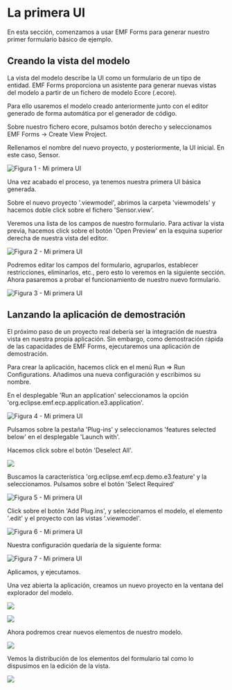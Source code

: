 # La primera UI

En esta sección, comenzamos a usar EMF Forms para generar nuestro primer formulario básico de ejemplo.


## Creando la vista del modelo

La vista del modelo describe la UI como un formulario de un tipo de entidad. EMF Forms proporciona un asistente para generar nuevas vistas del modelo a partir de un fichero de modelo Ecore (.ecore).

Para ello usaremos el modelo creado anteriormente junto con el editor generado de forma automática por el generador de código.

Sobre nuestro fichero ecore, pulsamos botón derecho y seleccionamos EMF Forms -> Create View Project.

Rellenamos el nombre del nuevo proyecto, y posteriormente, la UI inicial. En este caso, Sensor.

![Figura 1 - Mi primera UI](http://i.imgur.com/UGf4OOA.jpg)

Una vez acabado el proceso, ya tenemos nuestra primera UI básica generada.

Sobre el nuevo proyecto '.viewmodel', abrimos la carpeta 'viewmodels' y hacemos doble click sobre el fichero 'Sensor.view'.

Veremos una lista de los campos de nuestro formulario. Para activar la vista previa, hacemos click sobre el botón 'Open Preview' en la esquina superior derecha de nuestra vista del editor.

![Figura 2 - Mi primera UI](http://i.imgur.com/RDphS3D.jpg)

Podremos editar los campos del formulario, agruparlos, establecer restricciones, eliminarlos, etc., pero esto lo veremos en la siguiente sección. Ahora pasaremos a probar el funcionamiento de nuestro nuevo formulario.

![Figura 3 - Mi primera UI](http://i.imgur.com/fRwo0KG.jpg)


## Lanzando la aplicación de demostración

El próximo paso de un proyecto real debería ser la integración de nuestra vista en nuestra propia aplicación. Sin embargo, como demostración rápida de las capacidades de EMF Forms, ejecutaremos una aplicación de demostración.

Para crear la aplicación, hacemos click en el menú Run => Run Configurations. Añadimos una nueva configuración y escribimos su nombre.

En el desplegable 'Run an application' seleccionamos la opción 'org.eclipse.emf.ecp.application.e3.application'.

![Figura 4 - Mi primera UI](http://i.imgur.com/XC3LHHg.jpg)


Pulsamos sobre la pestaña 'Plug-ins' y seleccionamos 'features selected below' en el desplegable 'Launch with'.

Hacemos click sobre el botón 'Deselect All'.

![](http://i.imgur.com/bOukCkD.jpg)

Buscamos la característica 'org.eclipse.emf.ecp.demo.e3.feature' y la seleccionamos. Pulsamos sobre el botón 'Select Required'

![Figura 5 - Mi primera UI](http://i.imgur.com/OZsbgC1.jpg)


Click sobre el botón 'Add Plug.ins', y seleccionamos el modelo, el elemento '.edit' y el proyecto con las vistas '.viewmodel'.

![Figura 6 - Mi primera UI](http://i.imgur.com/woXnua3.jpg)

Nuestra configuración quedaría de la siguiente forma:

![Figura 7 - Mi primera UI](http://i.imgur.com/T073N5a.jpg)

Aplicamos, y ejecutamos.

Una vez abierta la aplicación, creamos un nuevo proyecto en la ventana del explorador del modelo.

![](http://i.imgur.com/L2k6EHv.jpg)

![](http://i.imgur.com/muT6szM.jpg)

Ahora podremos crear nuevos elementos de nuestro modelo.

![](http://i.imgur.com/tQFSJVz.jpg)

Vemos la distribución de los elementos del formulario tal como lo dispusimos en la edición de la vista.

![](http://i.imgur.com/sxvXSj1.jpg)









